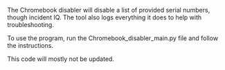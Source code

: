 The Chromebook disabler will disable a list of provided serial numbers, though incident IQ. The tool also logs everything it does to help with troubleshooting.

To use the program, run the Chromebook_disabler_main.py file and follow the instructions.

This code will mostly not be updated.
